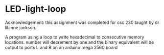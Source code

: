 # LED-light-loop
Acknowledgement: this assignment was completed for csc 230 taught by dr lilanne jackson. 

A program using a loop to write hexadecimal to consecutive memory locations. number will decrement by one and the binary equivalent
will be output to ports L and B on an arduino mega 2560 board 
